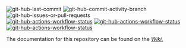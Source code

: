 ![git-hub-last-commit](https://img.shields.io/github/last-commit/kevindheath/samples?color=blue&style=plastic&logo=github&label=Last%20Commit)
![git-hub-commit-activity-branch](https://img.shields.io/github/commit-activity/m/kevindheath/samples/main?color=blue&style=plastic&logo=github&label=Commit%20activity)
![git-hub-issues-or-pull-requests](https://img.shields.io/github/issues/kevindheath/samples?color=blue&style=plastic&logo=github&label=Issues)
\
[![git-hub-actions-workflow-status](https://img.shields.io/github/actions/workflow/status/kevindheath/samples/merge.yml?style=plastic&label=%E2%99%BE%EF%B8%8F%20Pull%20Request%20Merge)](https://github.com/kevindheath/samples/actions/workflows/merge.yml)
[![git-hub-actions-workflow-status](https://img.shields.io/github/actions/workflow/status/kevindheath/samples/runtests.yml?style=plastic&label=%F0%9F%9A%A5%20Run%20Tests)](https://github.com/kevindheath/samples/actions/workflows/runtests.yml)
[![git-hub-actions-workflow-status](https://img.shields.io/github/actions/workflow/status/kevindheath/samples/publish.yml?style=plastic&label=%F0%9F%93%A6%20Publish%20Packages)](https://github.com/kevindheath/samples/actions/workflows/publish.yml)

The documentation for this repository can be found on the 
_[Wiki.](https://github.com/kevindheath/samples/wiki/Home)_